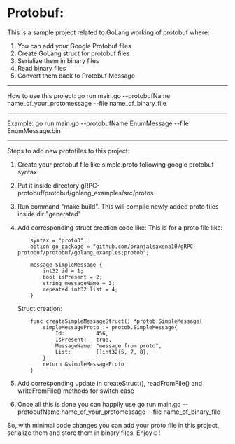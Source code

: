 # Protobuf:
This is a sample project related to GoLang working of protobuf where:
1. You can add your Google Protobuf files
2. Create GoLang struct for protobuf files
3. Serialize them in binary files
4. Read binary files
5. Convert them back to Protobuf Message

-----

How to use this project:
go run main.go --protobufName name_of_your_protomessage --file name_of_binary_file

-----

Example: 
go run main.go --protobufName EnumMessage --file EnumMessage.bin

-----

Steps to add new protofiles to this project:
1. Create your protobuf file like simple.proto following google protobuf syntax
2. Put it inside directory gRPC-protobuf/protobuf/golang_examples/src/protos
3. Run command "make build". This will compile newly added proto files inside dir "generated"
4. Add corresponding struct creation code like:
    This is for a proto file like:
    ```
        syntax = "proto3";
        option go_package = "github.com/pranjalsaxena10/gRPC-protobuf/protobuf/golang_examples;protob";

        message SimpleMessage {
            int32 id = 1;
            bool isPresent = 2;
            string messageName = 3;
            repeated int32 list = 4;
        }
    ```
    Struct creation:
    ```
        func createSimpleMessageStruct() *protob.SimpleMessage{
            simpleMessageProto := protob.SimpleMessage{
                Id:          456,
                IsPresent:   true,
                MessageName: "message from proto",
                List:        []int32{5, 7, 8},
            }
            return &simpleMessageProto
        }
    ```

5. Add corresponding update in createStruct(), readFromFile() and writeFromFile() methods for switch case
6. Once all this is done you can happily use
    go run main.go --protobufName name_of_your_protomessage --file name_of_binary_file


So, with minimal code changes you can add your proto file in this project, serialize them and store them in binary files.
Enjoy☺️!

